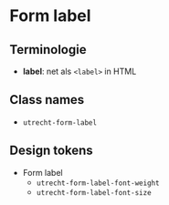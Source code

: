 <!-- @license CC0-1.0 -->

# Form label

## Terminologie

- **label**: net als `<label>` in HTML

## Class names

- `utrecht-form-label`

## Design tokens

- Form label
  - `utrecht-form-label-font-weight`
  - `utrecht-form-label-font-size`
